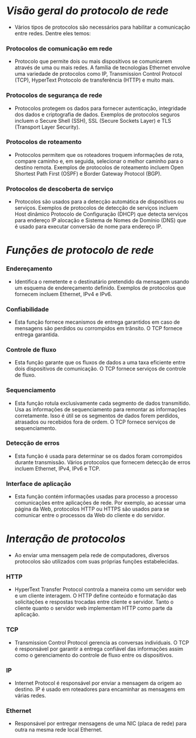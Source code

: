 # *Visão geral do protocolo de rede*

- Vários tipos de protocolos são necessários para habilitar a comunicação entre redes. Dentre eles temos:

### **Protocolos de comunicação em rede**

- Protocolo que permite dois ou mais dispositivos se comunicarem através de uma ou mais redes. A família de tecnologias Ethernet envolve uma variedade de protocolos como IP, Transmission Control Protocol (TCP), HyperText Protocolo de transferência (HTTP) e muito mais.

### **Protocolos de segurança de rede**

- Protocolos protegem os dados para fornecer autenticação, integridade dos dados e criptografia de dados. Exemplos de protocolos seguros incluem o Secure Shell (SSH), SSL (Secure Sockets Layer) e TLS (Transport Layer Security).

### **Protocolos de roteamento**

- Protocolos permitem que os roteadores troquem informações de rota, compare caminho e, em seguida, selecionar o melhor caminho para o destino remota. Exemplos de protocolos de roteamento incluem Open Shortest Path First (OSPF) e Border Gateway Protocol (BGP).

### **Protocolos de descoberta de serviço**

- Protocolos são usados para a detecção automática de dispositivos ou serviços. Exemplos de protocolos de detecção de serviços incluem Host dinâmico Protocolo de Configuração (DHCP) que detecta serviços para endereço IP alocação e Sistema de Nomes de Domínio (DNS) que é usado para executar conversão de nome para endereço IP.

# *Funções de protocolo de rede*

### **Endereçamento**

- Identifica o remetente e o destinatário pretendido da mensagem usando um esquema de endereçamento definido. Exemplos de protocolos que fornecem incluem Ethernet, IPv4 e IPv6.

### **Confiabilidade**

- Esta função fornece mecanismos de entrega garantidos em caso de mensagens são perdidos ou corrompidos em trânsito. O TCP fornece entrega garantida.

### **Controle de fluxo**

- Esta função garante que os fluxos de dados a uma taxa eficiente entre dois dispositivos de comunicação. O TCP fornece serviços de controle de fluxo.

### **Sequenciamento**

- Esta função rotula exclusivamente cada segmento de dados transmitido. Usa as informações de sequenciamento para remontar as informações corretamente. Isso é útil se os segmentos de dados forem perdidos, atrasados ou recebidos fora de ordem. O TCP fornece serviços de sequenciamento.

### **Detecção de erros**

- Esta função é usada para determinar se os dados foram corrompidos durante transmissão. Vários protocolos que fornecem detecção de erros incluem Ethernet, IPv4, IPv6 e TCP.

### **Interface de aplicação**

- Esta função contém informações usadas para processo a processo comunicações entre aplicações de rede. Por exemplo, ao acessar uma página da Web, protocolos HTTP ou HTTPS são usados para se comunicar entre o processos da Web do cliente e do servidor.

# *Interação de protocolos*

- Ao enviar uma mensagem pela rede de computadores, diversos protocolos são utilizados com suas próprias funções estabelecidas. 

### **HTTP**

- HyperText Transfer Protocol controla a maneira como um servidor web e um cliente interagem. O HTTP define conteúdo e formatação das solicitações e respostas trocadas entre cliente e servidor. Tanto o cliente quanto o servidor web implementam HTTP como parte da aplicação. 

### **TCP**

- Transmission Control Protocol gerencia as conversas individuais. O TCP é responsável por garantir a entrega confiável das informações assim como o gerenciamento do controle de fluxo entre os dispositivos. 

### **IP**

- Internet Protocol é responsável por enviar a mensagem da origem ao destino. IP é usado em roteadores para encaminhar as mensagens em várias redes. 

### **Ethernet**

- Responsável por entregar mensagens de uma NIC (placa de rede) para outra na mesma rede local Ethernet. 

